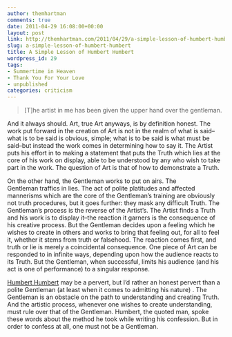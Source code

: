 ```yaml
---
author: themhartman
comments: true
date: 2011-04-29 16:08:00+00:00
layout: post
link: http://themhartman.com/2011/04/29/a-simple-lesson-of-humbert-humbert/
slug: a-simple-lesson-of-humbert-humbert
title: A Simple Lesson of Humbert Humbert
wordpress_id: 29
tags:
- Summertime in Heaven
- Thank You For Your Love
- unpublished
categories: criticism
---
```


<blockquote>[T]he artist in me has been given the upper hand over the gentleman.</blockquote>


And it always should. Art, true Art anyways, is by definition honest. The work put forward in the creation of Art is not in the realm of what is said–what is to be said is obvious, simple; what is to be said is what must be said–but instead the work comes in determining how to say it. The Artist puts his effort in to making a statement that puts the Truth which lies at the core of his work on display, able to be understood by any who wish to take part in the work. The question of Art is that of how to demonstrate a Truth.

On the other hand, the Gentleman works to put on airs. The Gentleman traffics in lies. The act of polite platitudes and affected mannerisms which are the core of the Gentleman’s training are obviously not truth procedures, but it goes further: they mask any difficult Truth. The Gentleman’s process is the reverse of the Artist’s. The Artist finds a Truth and his work is to display it–the reaction it garners is the consequence of his creative process. But the Gentleman decides upon a feeling which he wishes to create in others and works to bring that feeling out, for all to feel it, whether it stems from truth or falsehood. The reaction comes first, and truth or lie is merely a coincidental consequence. One piece of Art can be responded to in infinite ways, depending upon how the audience reacts to its Truth. But the Gentleman, when successful, limits his audience (and his act is one of performance) to a singular response.

[Humbert Humbert](http://en.wikipedia.org/wiki/Lolita) may be a pervert, but I’d rather an honest pervert than a polite Gentleman (at least when it comes to admitting his nature) . The Gentleman is an obstacle on the path to understanding and creating Truth. And the artistic process, whenever one wishes to create understanding, must rule over that of the Gentleman. Humbert, the quoted man, spoke these words about the method he took while writing his confession. But in order to confess at all, one must not be a Gentleman.
